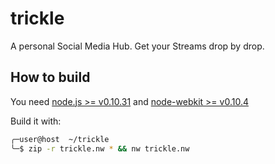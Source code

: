 # trickle

A personal Social Media Hub. Get your Streams drop by drop.

## How to build

You need [node.js >= v0.10.31](http://nodejs.org/) and [node-webkit >= v0.10.4](https://github.com/rogerwang/node-webkit)

Build it with:
```bash
╭─user@host  ~/trickle
╰─$ zip -r trickle.nw * && nw trickle.nw
```
